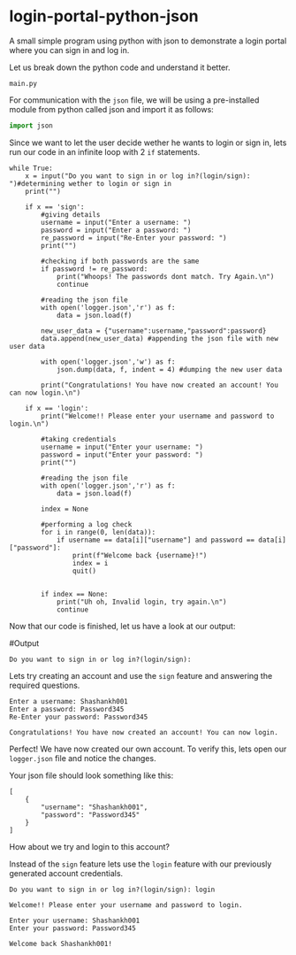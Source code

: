 # login-portal-python-json

A small simple program using python with json to demonstrate a login portal where you can sign in and log in.

Let us break down the python code and understand it better.

`main.py`

For communication with the `json` file, we will be using a pre-installed module from python called json and import it as follows:
```py
import json
```

Since we want to let the user decide wether he wants to login or sign in, lets run our code in an infinite loop with 2 `if` statements.
```
while True:
    x = input("Do you want to sign in or log in?(login/sign): ")#determining wether to login or sign in
    print("")

    if x == 'sign':
        #giving details
        username = input("Enter a username: ")
        password = input("Enter a password: ")
        re_password = input("Re-Enter your password: ")
        print("")

        #checking if both passwords are the same
        if password != re_password:
            print("Whoops! The passwords dont match. Try Again.\n")
            continue
        
        #reading the json file
        with open('logger.json','r') as f:
            data = json.load(f)

        new_user_data = {"username":username,"password":password}
        data.append(new_user_data) #appending the json file with new user data

        with open('logger.json','w') as f:
            json.dump(data, f, indent = 4) #dumping the new user data

        print("Congratulations! You have now created an account! You can now login.\n")

    if x == 'login':
        print("Welcome!! Please enter your username and password to login.\n")

        #taking credentials
        username = input("Enter your username: ")
        password = input("Enter your password: ")
        print("")

        #reading the json file
        with open('logger.json','r') as f:
            data = json.load(f)

        index = None
        
        #performing a log check
        for i in range(0, len(data)):
            if username == data[i]["username"] and password == data[i]["password"]:
                print(f"Welcome back {username}!")
                index = i
                quit()

        
        if index == None:
            print("Uh oh, Invalid login, try again.\n")
            continue
```

Now that our code is finished, let us have a look at our output:

#Output
```
Do you want to sign in or log in?(login/sign): 
```

Lets try creating an account and use the `sign` feature and answering the required questions.
```
Enter a username: Shashankh001
Enter a password: Password345
Re-Enter your password: Password345

Congratulations! You have now created an account! You can now login.
```
Perfect! We have now created our own account. To verify this, lets open our `logger.json` file and notice the changes.

Your json file should look something like this:
```
[
    {
        "username": "Shashankh001",
        "password": "Password345"
    }
]
```

How about we try and login to this account?

Instead of the `sign` feature lets use the `login` feature with our previously generated account credentials.
```
Do you want to sign in or log in?(login/sign): login

Welcome!! Please enter your username and password to login.

Enter your username: Shashankh001
Enter your password: Password345

Welcome back Shashankh001!
```
